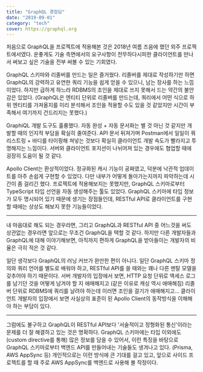 ```yaml
---
title: "GraphQL 경험담"
date: "2019-09-01"
category: "tech"
cover: https://graphql.org
---
```


처음으로 GraphQL을 프로젝트에 적용해본 것은 2018년 여름 즈음에 했던 외주 프로젝트에서였다. 운좋게도 기술 측면에서의 요구사항이 전무하다시피한 클라이언트를 만나서 써보고 싶은 기술을 전부 써볼 수 있는 기회였다.

GraphQL 스키마와 리졸버를 만드는 일은 즐거웠다. 리졸버를 제대로 작성하기만 하면 GraphQL의 강력하고 유연한 쿼리 기능을 쉽게 얻을 수 있으니, 남는 장사를 하는 느낌이었다. 하지만 급하게 하느라 RDBMS의 조인을 제대로 쓰지 못해서 드는 약간의 불안감은 있었다. (GraphQL은 엔티티 단위로 리졸버를 만드는데, 쿼리에서 어떤 식으로 하위 엔티티를 가져올지를 미리 분석해서 조인을 적용할 수도 있을 것 같았지만 시간이 부족해서 여기까지 건드리지는 못했다.)

GraphiQL 개발 도구도 훌륭했다. 자동 완성 + 자동 문서화는 별 것 아닌 것 같지만 개발할 때의 인지적 부담을 확실히 줄여준다. API 문서 뒤져가며 Postman에서 일일이 쿼리스트링 + 바디를 타이핑해 쳐넣는 것보다 확실히 클라이언트 개발 속도가 빨라지고 투명해지는 느낌이다. 서버와 클라이언트 포지션이 나뉘어져 있는 경우에도 협업할 때에 굉장히 도움이 될 것 같다.

Apollo Client는 환상적이었다. 정규화된 캐시 기능이 공짜였고, 덕분에 낙관적 업데이트를 아주 손쉽게 구현할 수 있었다. 다만 내부가 어떻게 돌아가는지까지 파악하는데 시간이 좀 걸리긴 했다. 프로젝트에 적용해보지는 못했지만, GraphQL 스키마로부터 TypeScript 타입 선언을 자동 생성해주는 툴도 있었다. GraphQL 스키마에 타입 정보가 모두 명시되어 있기 때문에 생기는 장점들인데, RESTful API로 클라이언트를 구현할 때에는 상상도 해보지 못한 기능들이었다.

---

내 마음대로 해도 되는 경우라면, 그리고 GraphQL과 RESTful API 중 어느것을 써도 상관없는 경우라면 앞으로는 무조건 GraphQL을 택할 것 같다. 하지만 다른 개발자들과 GraphQL에 대해 이야기해보면, 아직까지 편하게 GraphQL을 받아들이는 개발자의 비율은 극히 적은 것 같다.

일단 생각보다 GraphQL의 러닝 커브가 완만한 편이 아니다. 일단 GraphQL 스키마 정의와 쿼리 언어를 별도로 배워야 하고, RESTful API를 쓸 때와는 꽤나 다른 멘탈 모델을 갖추어야 하기 때문이다. 서버 개발자의 입장에서 보면, HTTP 요청 단위로 액세스 로그를 남기던 것을 어떻게 남겨야 할 지 애매해지고 (같은 이유로 캐싱 역시 애매해짐) 리졸버 단위로 RDBMS에 쿼리를 날려야 하는데 이러면 조인을 걸기가 애매해지고... 클라이언트 개발자의 입장에서 보면 사실상의 표준이 된 Apollo Client의 동작방식을 이해해야 하는 부담이 있다.

---

그럼에도 불구하고 GraphQL이 RESTful API보다 '서술적이고 정형화된 통신'이라는 문제를 더 잘 해결하고 있는 것은 명확하다. GraphQL 스키마에는 타입 이외에도 (custom directive를 통해) 많은 정보를 담을 수 있어서, 이런 특징을 바탕으로 GraphQL 스키마로부터 백엔드 API를 만들어내는 기술들도 생겨나고 있다. (Prisma, AWS AppSync 등) 개인적으로는 이런 방식에 큰 기대를 걸고 있고, 앞으로 사이드 프로젝트를 할 때 주로 AWS AppSync를 백엔드로 사용해 볼 작정이다.